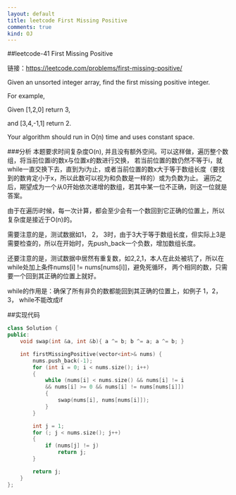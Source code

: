 ```yaml
---
layout: default
title: leetcode First Missing Positive
comments: true
kind: OJ
---
```


##leetcode-41 First Missing Positive

链接：https://leetcode.com/problems/first-missing-positive/

Given an unsorted integer array, find the first missing positive integer.

For example,

Given [1,2,0] return 3,

and [3,4,-1,1] return 2.

Your algorithm should run in O(n) time and uses constant space.

###分析
本题要求时间复杂度O(n), 并且没有额外空间。可以这样做，遍历整个数组，将当前位置i的数x与位置x的数进行交换，
若当前位置的数仍然不等于i，就while一直交换下去，直到为i为止，或者当前位置的数x大于等于数组长度（要找到的数肯定小于x，所以此数可以视为和负数是一样的）或为负数为止。
遍历之后，期望成为一个从0开始依次递增的数组，若其中某一位不正确，则这一位就是答案。

由于在遍历i时候，每一次计算，都会至少会有一个数回到它正确的位置上，所以复杂度是接近于O(n)的。

需要注意的是，测试数据如1， 2， 3时，由于3大于等于数组长度，但实际上3是需要检查的，所以在开始时，先push_back一个负数，增加数组长度。

还要注意的是，测试数据中居然有重复数，如2,2,1，本人在此处被坑了，所以在while处加上条件nums[i] != nums[nums[i]]，避免死循环，
两个相同的数，只需要一个回到其正确的位置上就好。

while的作用是：确保了所有非负的数都能回到其正确的位置上，如例子 1，2，3， while不能改成if


##实现代码

```c++
class Solution {
public:
	void swap(int &a, int &b){ a ^= b; b ^= a; a ^= b; }

	int firstMissingPositive(vector<int>& nums) {
		nums.push_back(-1);
		for (int i = 0; i < nums.size(); i++)
		{
			while (nums[i] < nums.size() && nums[i] != i 
			&& nums[i] >= 0 && nums[i] != nums[nums[i]])
			{
				swap(nums[i], nums[nums[i]]);
			}
		}

		int j = 1;
		for (; j < nums.size(); j++)
		{
			if (nums[j] != j)
				return j;
		}

		return j;
	}
};
```



